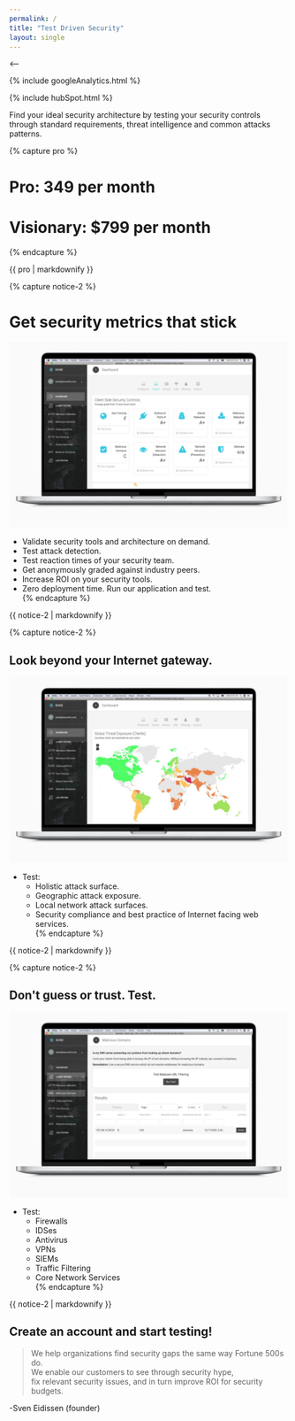 ```yaml
---
permalink: /
title: "Test Driven Security"
layout: single
---
```

<-- 
<!-- Google analytics -->
{% include googleAnalytics.html %}
<!-- Hub Spot analytics -->
{% include hubSpot.html %}

Find your ideal security architecture by testing your security controls through standard requirements, threat intelligence and common attacks patterns.

{% capture pro %}
# Pro: 349 per month
# Visionary:  $799 per month
{% endcapture %}
<div class="notice--info">{{ pro | markdownify }}</div>

{% capture notice-2 %}
# Get security metrics that stick
[![Get graded against industry peers](/assets/images/macbook_gradingDashboard.jpeg)](/assets/images/macbook_gradingDashboard.jpeg)
* Validate security tools and architecture on demand.
* Test attack detection.
* Test reaction times of your security team.
* Get anonymously graded against industry peers.
* Increase ROI on your security tools.
* Zero deployment time. Run our application and test.  
{% endcapture %}
<div class="notice">{{ notice-2 | markdownify }}</div>

{% capture notice-2 %}
## Look beyond your Internet gateway.
[![Global threat exposure](/assets/images/macbook_geoThreatsDashboard.jpeg)](/assets/images/macbook_geoThreatsDashboard.jpeg)
* Test:
  * Holistic attack surface.
  * Geographic attack exposure.
  * Local network attack surfaces.
  * Security compliance and best practice of Internet facing web services.  
{% endcapture %}
<div class="notice">{{ notice-2 | markdownify }}</div>

{% capture notice-2 %}
## Don't guess or trust. Test.
[![Deep dive into the gaps of your security tools](/assets/images/macbook_malwareDomainsTest.jpeg)](/assets/images/macbook_malwareDomainsTest.jpeg)
* Test:
  * Firewalls
  * IDSes
  * Antivirus
  * VPNs
  * SIEMs
  * Traffic Filtering
  * Core Network Services  
{% endcapture %}
<div class="notice">{{ notice-2 | markdownify }}</div>

## Create an account and start testing!

<script charset="utf-8" type="text/javascript" src="//js.hsforms.net/forms/shell.js"></script>
<script>
  hbspt.forms.create({
	portalId: "8898112",
	formId: "2b1cfdb3-6618-4dd8-86e4-4786274c0d38"
});
</script>


>We help organizations find security gaps the same way Fortune 500s do.  
>We enable our customers to see through security hype,  
>fix relevant security issues, 
>and in turn improve ROI for security budgets. 

-Sven Eidissen (founder)